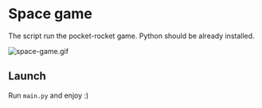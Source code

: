 # Space game
The script run the pocket-rocket game.
Python should be already installed.

![space-game.gif](https://dvmn.org/media/lessons/ezgif.com-optimize_YgtCKU0.gif)

## Launch ##
Run `main.py` and enjoy :)